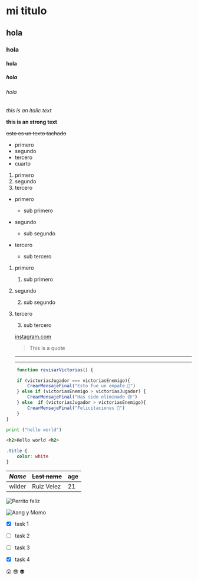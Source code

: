<!-- Titulos -->


# mi titulo
## hola
### hola
#### hola
##### hola
###### hola

<!-- Tipos de texto -->

*this is an italic  text*

**this is an strong text**

~~esto es un texto tachado~~

<!-- Listas desordenadas -->

* primero
* segundo
* tercero
* cuarto

<!-- Listas ordenadas -->

1. primero
2. segundo
3. tercero

<!-- Sub categorias desorganizadas-->

* primero

    * sub primero
* segundo 

    * sub segundo
* tercero

    * sub tercero

    
<!-- Sub categorias ordenadas -->

1. primero

    1. sub primero
    
2. segundo

    2. sub segundo
3. tercero

    3. sub tercero


    <!-- crear enlaces -->

    [instagram.com](https://www.instagram.com/jetzs_/ "Mi perfil personal")


    <!-- crear citas de texto -->

    >This is a quote

    
    <!-- crear lineas horizontales -->
    
    ---
    ___


    <!-- Crear lineas de codigo con sintaxis resaltadas-->

```javascript    
    function revisarVictorias() {

    if (victoriasJugador === victoriasEnemigo){
        CrearMensajeFinal("Esto fue un empate 🤦")
    } else if (victoriasEnemigo > victoriasJugador) {
        CrearMensajeFinal("Has sido eliminado 😢")
    } else  if (victoriasJugador > victoriasEnemigo){
        CrearMensajeFinal("Felicitaciones 🕎")
    }
}
```

```python
print ("hello world")
```

```html
<h2>Hello world <h2>
```

```css
.title {
    color: white
}
```



<!-- crear tablas de contenido -->

|*Name*   | ~~Last name~~   | **age** |
|-------|-------------|-----|
|wilder |Ruiz Velez   | 21  |


<!-- crear o insertar imagenes con url -->

![Perrito feliz](https://soyunperro.com/wp-content/uploads/perrocontento.jpg "Perrito feliz")


<!-- Cargar imagen local -->

![Aang y Momo](aang.png "Aang y Momo Feliz")



<!-- GITHUB MARKDOWN -->

* [x] task 1 
* [ ] task 2
* [ ] task 3
* [x] task 4


 <!-- GITHUB EMOJIS -->
 :open_mouth:
 :sunglasses:
 :alien: